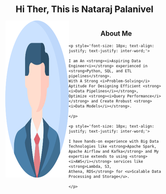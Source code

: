 <h1 align="center"> Hi Ther, This is Nataraj Palanivel </h1>  



<div style="display: flex;">
<div style="flex: 4;">
    <div style="flex: 4;">
    <img src="https://raw.githubusercontent.com/pnraj/DE_Portfolio/main/3135715.png" alt="Image" width="500" height="500">
</div>
</div>
<div style="flex: 6;">
    <h2 align="center">About Me</h2>
    
    <p style='font-size: 18px; text-align: justify; text-justify: inter-word;'>
    
    I am An <strong><i>Aspiring Data Engineer<i></strong> experienced in <strong>Python, SQL, and ETL pipelines</strong>. 
    With A Strong <i>Problem-Solving</i> Aptitude For Designing Efficient <strong><i>Data Pipelines</i></strong>, 
    Optimize <strong><i>Query Performance</i></strong> and Create Rrobust <strong><i>Data Models</i></strong>.
    
    </p>
        
    <p style='font-size: 18px; text-align: justify; text-justify: inter-word;'>
    
    I have hands-on experience with Big Data Technologies like <strong>Apache Spark, 
    Apache Airflow and Kafka</strong> and My expertise extends to using <strong><i>AWS</i></strong> services like <strong>Lambda, S3, 
    Athena, RDS</strong> for <u>Scalable Data Processing and Storage</u>.
    
    </p>
    
</div>
        
</div>

